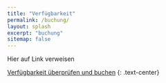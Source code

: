 ```yaml
---
title: "Verfügbarkeit"
permalink: /buchung/
layout: splash
excerpt: "buchung"
sitemap: false
---
```

<style>
 td {
    vertical-align: middle;
}
</style>

Hier auf Link verweisen

 <a href="https://www.upstalsboom-ferienwohnungen.de/ferienanlage/ferienvillen-anna-duene-nordseeheilbad-wangerooge.html" class="btn btn--warning" target="_blank">Verfügbarkeit überprüfen und buchen</a>
{: .text-center}
